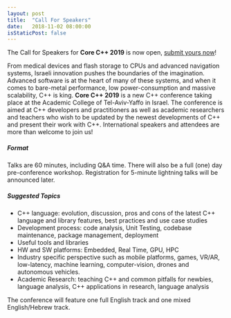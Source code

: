 ```yaml
---
layout: post
title:  "Call For Speakers"
date:   2018-11-02 08:00:00
isStaticPost: false
---
```


The Call for Speakers for **Core C++ 2019** is now open, [submit yours now](https://byt.li/cpp2019)!

From medical devices and flash storage to CPUs and advanced navigation systems, Israeli innovation pushes the boundaries of the imagination. Advanced software is at the heart of many of these systems, and when it comes to bare-metal performance, low power-consumption and massive scalability, C++ is king. **Core C++ 2019** is a new C++ conference taking place at the Academic College of Tel-Aviv-Yaffo in Israel. 
The conference is aimed at C++ developers and practitioners as well as academic researchers and teachers who wish to be updated by the newest developments of C++ and present their work with C++. International speakers and attendees are more than welcome to join us!

##### Format
Talks are 60 minutes, including Q&A time. There will also be a full (one) day pre-conference workshop. Registration for 5-minute lightning talks will be announced later.

##### Suggested Topics
* C++ language: evolution, discussion, pros and cons of the latest C++ language and library features, best practices and use case studies
* Development process: code analysis, Unit Testing, codebase maintenance, package management, deployment
* Useful tools and libraries
* HW and SW platforms: Embedded, Real Time, GPU, HPC
* Industry specific perspective such as mobile platforms, games, VR/AR, low-latency, machine learning, computer-vision, drones and autonomous vehicles.
* Academic Research: teaching C++ and common pitfalls for newbies, language analysis, C++ applications in research, language analysis

The conference will feature one full English track and one mixed English/Hebrew track.

